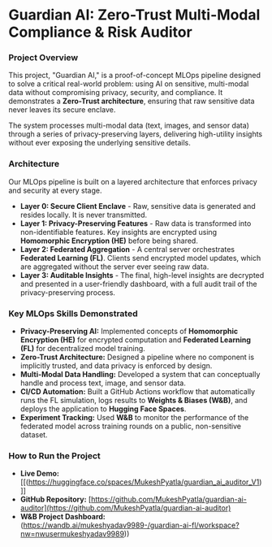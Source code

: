 # Guardian AI: Zero-Trust Multi-Modal Compliance & Risk Auditor

### Project Overview

This project, "Guardian AI," is a proof-of-concept MLOps pipeline designed to solve a critical real-world problem: using AI on sensitive, multi-modal data without compromising privacy, security, and compliance. It demonstrates a **Zero-Trust architecture**, ensuring that raw sensitive data never leaves its secure enclave.

The system processes multi-modal data (text, images, and sensor data) through a series of privacy-preserving layers, delivering high-utility insights without ever exposing the underlying sensitive details.

### Architecture

Our MLOps pipeline is built on a layered architecture that enforces privacy and security at every stage.



* **Layer 0: Secure Client Enclave** - Raw, sensitive data is generated and resides locally. It is never transmitted.
* **Layer 1: Privacy-Preserving Features** - Raw data is transformed into non-identifiable features. Key insights are encrypted using **Homomorphic Encryption (HE)** before being shared.
* **Layer 2: Federated Aggregation** - A central server orchestrates **Federated Learning (FL)**. Clients send encrypted model updates, which are aggregated without the server ever seeing raw data.
* **Layer 3: Auditable Insights** - The final, high-level insights are decrypted and presented in a user-friendly dashboard, with a full audit trail of the privacy-preserving process.

### Key MLOps Skills Demonstrated

* **Privacy-Preserving AI:** Implemented concepts of **Homomorphic Encryption (HE)** for encrypted computation and **Federated Learning (FL)** for decentralized model training.
* **Zero-Trust Architecture:** Designed a pipeline where no component is implicitly trusted, and data privacy is enforced by design.
* **Multi-Modal Data Handling:** Developed a system that can conceptually handle and process text, image, and sensor data.
* **CI/CD Automation:** Built a GitHub Actions workflow that automatically runs the FL simulation, logs results to **Weights & Biases (W&B)**, and deploys the application to **Hugging Face Spaces**.
* **Experiment Tracking:** Used **W&B** to monitor the performance of the federated model across training rounds on a public, non-sensitive dataset.

### How to Run the Project

* **Live Demo:** [[(https://huggingface.co/spaces/MukeshPyatla/guardian_ai_auditor_V1)]]
* **GitHub Repository:** [https://github.com/MukeshPyatla/guardian-ai-auditor](https://github.com/MukeshPyatla/guardian-ai-auditor)
* **W&B Project Dashboard:** (https://wandb.ai/mukeshyadav9989-/guardian-ai-fl/workspace?nw=nwusermukeshyadav9989))
